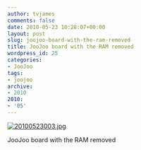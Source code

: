 ```yaml
---
author: tvjames
comments: false
date: 2010-05-23 10:28:07+00:00
layout: post
slug: joojoo-board-with-the-ram-removed
title: JooJoo board with the RAM removed
wordpress_id: 25
categories:
- JooJoo
tags:
- joojoo
archive: 
- 2010
2010:
- '05'
---
```


[![20100523003.jpg](http://i1370.photobucket.com/albums/ag258/thomasvjames/20100523003_zpsb77917e6.jpg)](http://s1370.photobucket.com/user/thomasvjames/media/20100523003_zpsb77917e6.jpg.html "photo 20100523003_zpsb77917e6.jpg")

JooJoo board with the RAM removed

